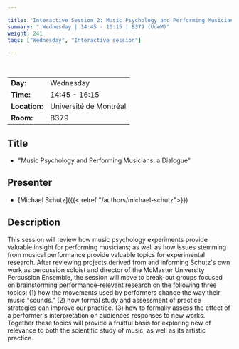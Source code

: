 ```yaml
---

title: "Interactive Session 2: Music Psychology and Performing Musicians"
summary: " Wednesday | 14:45 - 16:15 | B379 (UdeM)"
weight: 241
tags: ["Wednesday", "Interactive session"]

---
```


<br>

| | |
| - | - |
| **Day:** | Wednesday |
| **Time:** | 14:45 - 16:15 |
| **Location:** | Université de Montréal |
| **Room:** | B379 |

## Title

- "Music Psychology and Performing Musicians: a Dialogue"

## Presenter

- [Michael Schutz]({{< relref "/authors/michael-schutz">}})

## Description

This session will review how music psychology experiments provide valuable insight for performing musicians; as well as how issues stemming from musical performance provide valuable topics for experimental research.  After reviewing projects derived from and informing Schutz's own work as percussion soloist and director of the McMaster University Percussion Ensemble, the session will move to break-out groups focused on brainstorming performance-relevant research on the following three topics:  (1) how the movements used by performers change the way their music "sounds." (2) how formal study and assessment of practice strategies can improve our practice. (3) how to formally assess the effect of a performer's interpretation on audiences responses to new works. Together these topics will provide a fruitful basis for exploring new of relevance to both the scientific study of music, as well as its artistic practice.